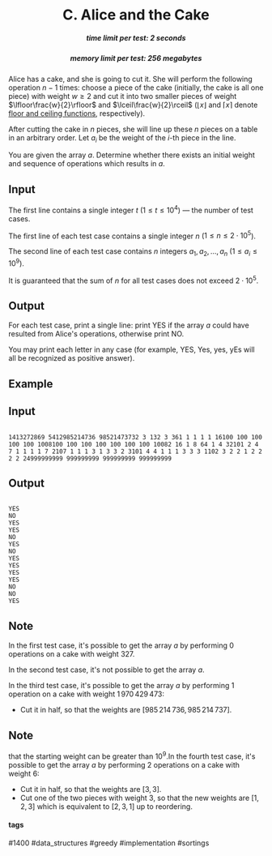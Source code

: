 <h1 style='text-align: center;'> C. Alice and the Cake</h1>

<h5 style='text-align: center;'>time limit per test: 2 seconds</h5>
<h5 style='text-align: center;'>memory limit per test: 256 megabytes</h5>

Alice has a cake, and she is going to cut it. She will perform the following operation $n-1$ times: choose a piece of the cake (initially, the cake is all one piece) with weight $w\ge 2$ and cut it into two smaller pieces of weight $\lfloor\frac{w}{2}\rfloor$ and $\lceil\frac{w}{2}\rceil$ ($\lfloor x \rfloor$ and $\lceil x \rceil$ denote [floor and ceiling functions](https://en.wikipedia.org/wiki/Floor_and_ceiling_functions), respectively).

After cutting the cake in $n$ pieces, she will line up these $n$ pieces on a table in an arbitrary order. Let $a_i$ be the weight of the $i$-th piece in the line.

You are given the array $a$. Determine whether there exists an initial weight and sequence of operations which results in $a$.

## Input

The first line contains a single integer $t$ ($1 \le t \le 10^4$) — the number of test cases.

The first line of each test case contains a single integer $n$ ($1 \le n \le 2 \cdot 10^5$).

The second line of each test case contains $n$ integers $a_1, a_2, \ldots, a_n$ ($1 \le a_i \le 10^9$).

It is guaranteed that the sum of $n$ for all test cases does not exceed $2 \cdot 10^5$.

## Output

For each test case, print a single line: print YES if the array $a$ could have resulted from Alice's operations, otherwise print NO.

You may print each letter in any case (for example, YES, Yes, yes, yEs will all be recognized as positive answer).

## Example

## Input


```

1413272869 5412985214736 98521473732 3 132 3 361 1 1 1 1 16100 100 100 100 100 1008100 100 100 100 100 100 100 10082 16 1 8 64 1 4 32101 2 4 7 1 1 1 1 7 2107 1 1 1 3 1 3 3 2 3101 4 4 1 1 1 3 3 3 1102 3 2 2 1 2 2 2 2 24999999999 999999999 999999999 999999999
```
## Output


```

YES
NO
YES
YES
NO
YES
NO
YES
YES
YES
YES
NO
NO
YES

```
## Note

In the first test case, it's possible to get the array $a$ by performing $0$ operations on a cake with weight $327$.

In the second test case, it's not possible to get the array $a$.

In the third test case, it's possible to get the array $a$ by performing $1$ operation on a cake with weight $1\,970\,429\,473$: 

* Cut it in half, so that the weights are $[985\,214\,736, 985\,214\,737]$.

 ## Note

 that the starting weight can be greater than $10^9$.In the fourth test case, it's possible to get the array $a$ by performing $2$ operations on a cake with weight $6$:

* Cut it in half, so that the weights are $[3,3]$.
* Cut one of the two pieces with weight $3$, so that the new weights are $[1, 2, 3]$ which is equivalent to $[2, 3, 1]$ up to reordering.


#### tags 

#1400 #data_structures #greedy #implementation #sortings 